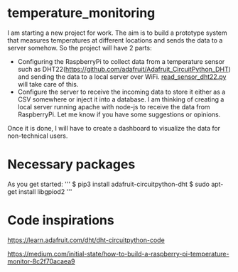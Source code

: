 # temperature_monitoring
I am starting a new project for work. The aim is to build a prototype system that measures temperatures at different locations and sends the data to a server somehow.
So the project will have 2 parts:
- Configuring the RaspberryPi to collect data from a temperature sensor such as DHT22(https://github.com/adafruit/Adafruit_CircuitPython_DHT) and sending the data to
a local server over WiFi. [read_sensor_dht22.py](https://github.com/rmonishc/temperature_monitoring/blob/main/read_sensor_dht22.py) will take care of this.
- Configure the server to receive the incoming data to store it either as a CSV somewhere or inject it into a database. I am thinking of creating a local server running apache with node-js to receive the data from RaspberryPi. Let me know if you have some suggestions or opinions.

Once it is done, I will have to create a dashboard to visualize the data for non-technical users.

# Necessary packages
As you get started:
'''
$ pip3 install adafruit-circuitpython-dht
$ sudo apt-get install libgpiod2
'''

# Code inspirations

https://learn.adafruit.com/dht/dht-circuitpython-code

https://medium.com/initial-state/how-to-build-a-raspberry-pi-temperature-monitor-8c2f70acaea9
